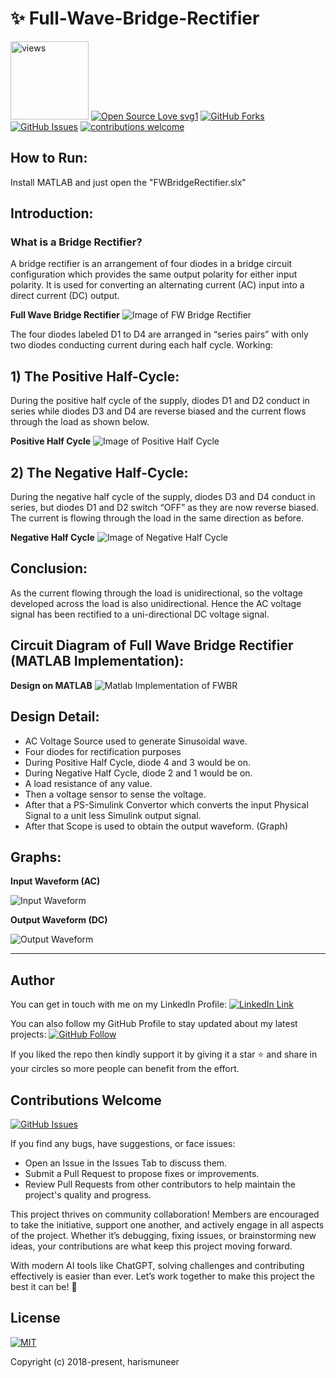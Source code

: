 # ✨ Full-Wave-Bridge-Rectifier

<a href="https://github.com/harismuneer"><img alt="views" title="Github views" src="https://komarev.com/ghpvc/?username=harismuneer&style=flat-square" width="125"/></a>
[![Open Source Love svg1](https://badges.frapsoft.com/os/v1/open-source.svg?v=103)](#)
[![GitHub Forks](https://img.shields.io/github/forks/harismuneer/Full-Wave-Bridge-Rectifier.svg?style=social&label=Fork&maxAge=2592000)](https://www.github.com/harismuneer/Full-Wave-Bridge-Rectifier/fork)
[![GitHub Issues](https://img.shields.io/github/issues/harismuneer/Full-Wave-Bridge-Rectifier.svg?style=flat&label=Issues&maxAge=2592000)](https://www.github.com/harismuneer/Full-Wave-Bridge-Rectifier/issues)
[![contributions welcome](https://img.shields.io/badge/contributions-welcome-brightgreen.svg?style=flat&label=Contributions&colorA=red&colorB=black	)](#)


## How to Run:
Install MATLAB and just open the "FWBridgeRectifier.slx"

## Introduction:

### What is a Bridge Rectifier?
A bridge rectifier is an arrangement of four diodes in a bridge circuit configuration which provides the same output polarity for either input polarity. It is used for converting an alternating current (AC) input into a direct current (DC) output.

**Full Wave Bridge Rectifier**
![Image of FW Bridge Rectifier](../master/images/main.PNG) 



The four diodes labeled D1 to D4 are arranged in “series pairs” with only two diodes conducting current during each half cycle.
Working:

## 1) The Positive Half-Cycle:
During the positive half cycle of the supply, diodes D1 and D2 conduct in series while diodes D3 and D4 are reverse biased and the current flows through the load as shown below.

**Positive Half Cycle**
![Image of Positive Half Cycle](../master/images/p.png) 


## 2) The Negative Half-Cycle:
During the negative half cycle of the supply, diodes D3 and D4 conduct in series, but diodes D1 and D2 switch “OFF” as they are now reverse biased. The current is flowing through the load in the same direction as before.
 
**Negative Half Cycle**
![Image of Negative Half Cycle](../master/images/n.png) 




## Conclusion:
 As the current flowing through the load is unidirectional, so the voltage developed across the load is also unidirectional. Hence the AC voltage signal has been rectified to a uni-directional DC voltage signal.




## Circuit Diagram of Full Wave Bridge Rectifier (MATLAB Implementation): 

**Design on MATLAB**
![Matlab Implementation of FWBR](../master/images/m.png) 
                  

                  
## Design Detail:

* AC Voltage Source used to generate Sinusoidal wave.
* Four diodes for rectification purposes 
* During Positive Half Cycle, diode 4 and 3 would be on.
* During Negative Half Cycle, diode 2 and 1 would be on.
* A load resistance of any value. 
* Then a voltage sensor to sense the voltage.
* After that a PS-Simulink Convertor which converts the input Physical Signal to a unit less Simulink output signal.
* After that Scope is used to obtain the output waveform. (Graph)


## Graphs:

**Input Waveform (AC)**

![Input Waveform](../master/images/i.png) 


**Output Waveform (DC)**    

![Output Waveform](../master/images/o.png) 

<hr>

## Author
You can get in touch with me on my LinkedIn Profile: [![LinkedIn Link](https://img.shields.io/badge/Connect-harismuneer-blue.svg?logo=linkedin&longCache=true&style=social&label=Follow)](https://www.linkedin.com/in/harismuneer)

You can also follow my GitHub Profile to stay updated about my latest projects: [![GitHub Follow](https://img.shields.io/badge/Connect-harismuneer-blue.svg?logo=Github&longCache=true&style=social&label=Follow)](https://github.com/harismuneer)

If you liked the repo then kindly support it by giving it a star ⭐ and share in your circles so more people can benefit from the effort.


## Contributions Welcome
[![GitHub Issues](https://img.shields.io/github/issues/harismuneer/Full-Wave-Bridge-Rectifier.svg?style=flat&label=Issues&maxAge=2592000)](https://www.github.com/harismuneer/Full-Wave-Bridge-Rectifier/issues)

If you find any bugs, have suggestions, or face issues:

- Open an Issue in the Issues Tab to discuss them.
- Submit a Pull Request to propose fixes or improvements.
- Review Pull Requests from other contributors to help maintain the project's quality and progress.

This project thrives on community collaboration! Members are encouraged to take the initiative, support one another, and actively engage in all aspects of the project. Whether it’s debugging, fixing issues, or brainstorming new ideas, your contributions are what keep this project moving forward.

With modern AI tools like ChatGPT, solving challenges and contributing effectively is easier than ever. Let’s work together to make this project the best it can be! 🚀

## License
[![MIT](https://img.shields.io/cocoapods/l/AFNetworking.svg?style=style&label=License&maxAge=2592000)](../master/LICENSE)

Copyright (c) 2018-present, harismuneer                                                        

<!-- PROFILE_INTRO_START -->
<!-- PROFILE_INTRO_END -->
